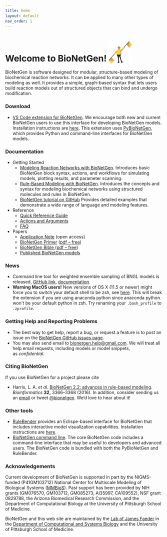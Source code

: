 ```yaml
---
title: home
layout: default
nav_order: 1
---
```


# Welcome to BioNetGen! <img src="assets/flagman.png" width="75" height="72" valign="bottom"/>


BioNetGen is software designed for modular, structure-based modeling of biochemical reaction networks. It can be applied to many other types of modeling as well. It provides a simple, graph-based syntax that lets users build reaction models out of structured objects that can bind and undergo modification.

### Download

- [VS Code extension for BioNetGen](https://marketplace.visualstudio.com/items?itemName=als251.bngl). We encourage both new and current BioNetGen users to use this interface for developing BioNetGen models. Installation instructions are [here](https://bng-vscode-extension.readthedocs.io/en/latest/install.html). This extension uses [PyBioNetGen](https://pypi.org/project/bionetgen/), which provides Python and command-line interfaces for BioNetGen models.

### Documentation

- Getting Started
     -   [Modeling Reaction Networks with BioNetGen](https://github.com/mcellteam/Workshop_2021/blob/master/bionetgen/slides/CMW2021-IntroToRxnNetModelingBNG.pptx?raw=true). Introduces basic BioNetGen block syntax, actions, and workflows for simulating models, plotting results, and parameter scanning.
     -   [Rule-Based Modeling with BioNetGen](https://github.com/mcellteam/Workshop_2021/blob/master/bionetgen/slides/CMW2021-IntroRBM.pptx?raw=true). Introduces the concepts and syntax for modeling biochemical networks using structured molecules and rules in BioNetGen.
     -   [BioNetGen tutorial on GitHub](/tutorial) Provides detailed examples that demonstrate a wide range of language and modeling features.
- Reference
    -   [Quick Reference Guide](https://github.com/RuleWorld/bionetgen/blob/master/docs/QRG-30Mar2016.pdf)
    -   [Actions and Arguments](https://docs.google.com/spreadsheets/d/1Co0bPgMmOyAFxbYnGCmwKzoEsY2aUCMtJXQNpQCEUag/edit?usp=sharing)
    -   [FAQ](/faq)
- Papers
    -   [Application Note](https://academic.oup.com/bioinformatics/article-lookup/doi/10.1093/bioinformatics/btw469) (open
    access)
    -   [BioNetGen Primer](https://link.springer.com/protocol/10.1007%2F978-1-61779-833-7_9) ([pdf
    –
    free](https://www.dropbox.com/s/rm0535pgom2zr6i/Sekar-RuleBasedPrimer-2012.pdf?dl=0))
    -   [BioNetGen Bible ](https://link.springer.com/protocol/10.1007%2F978-1-59745-525-1_5)([pdf
    –
    free](https://www.csb.pitt.edu/Faculty/Faeder/Publications/Reprints/Faeder_2009.pdf))
    -   [Published BioNetGen models](/published)

### News

- Command line tool for weighted ensemble sampling of BNGL models is released, [GitHub link](https://github.com/ASinanSaglam/webng), [documentation](https://webng.readthedocs.io/en/latest/).
- **Warning MacOS users!** New versions of OS X (11.5 or newer) might force you to switch your default shell to be zsh, see [here](https://support.apple.com/en-us/HT208050). This will break the extension if you are using anaconda python since anaconda python won't be your default python in zsh. Try renaming your `.bash_profile` to `.zprofile`. 

### Getting Help and Reporting Problems
- The best way to get help, report a bug, or request a feature is to post an issue on the [BioNetGen GitHub issues page](https://github.com/RuleWorld/bionetgen/issues).
- You may also send email to <bionetgen.help@gmail.com>. We will treat all help email requests, including models or model snippets, as *confidential*.

### Citing BioNetGen

If you use BioNetGen for a project please cite 
- Harris, L. A. *et al.* [BioNetGen 2.2: advances in rule-based
modeling](https://academic.oup.com/bioinformatics/article-lookup/doi/10.1093/bioinformatics/btw469).
*Bioinformatics* **32,** 3366–3368 (2016).
In addition, consider sending us an 
[email](mailto:bionetgen.help@gmail.com) or tweet 
[@bionetgen](http://twitter.com/bionetgen). We’d love to hear about it!

### Other tools

- [RuleBender](https://github.com/RuleWorld/rulebender/releases/latest) provides an Eclispe-based interface for BioNetGen that includes interactive model visualization capabilities. Installation instructions are [here](https://github.com/RuleWorld/rulebender/blob/master/docs/RuleBender-installation-guide.pdf).
- [BioNetGen command line](https://github.com/RuleWorld/bionetgen/releases/latest). The core BioNetGen code includes a command-line interface that may be useful to developers and advanced users. The BioNetGen code is bundled with both the PyBioNetGen and RuleBender.

### Acknowledgements

Current development of BioNetGen is supported in part by the
NIGMS-funded (P41GM103712) National Center for Multiscale Modeling of
Biological Systems
([MMBioS](http://mmbios.org/ "http://mmbios.org")).
Past support has been provided by NIH grants (GM076570, GM103712,
GM085273, AI35997, CA109552), NSF grant 0829788, the Arizona Biomedical
Research Commission, and the Department of Computational Biology at the
University of Pittsburgh School of Medicine.

BioNetGen and this web site are maintained by the [Lab of James Faeder](http://www.csb.pitt.edu/Faculty/Faeder/) in the [Department of Computational and Systems Biology](http://www.csb.pitt.edu) and the University of Pittsburgh School of Medicine.
